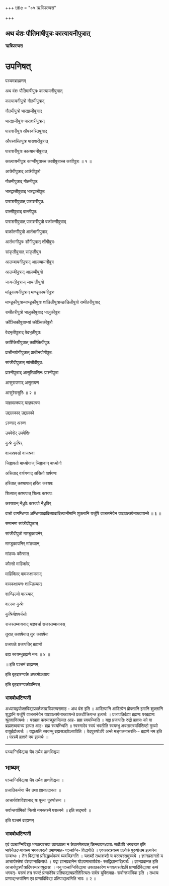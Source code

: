 +++
title = "०५ ऋषिपरम्परा"

+++


## अथ वंशः पौतिमाषीपुत्रः कात्यायनीपुत्रात्

**ऋषिपरम्परा**

# **उपनिषत्**

पञ्चमब्राह्मणम्

अथ वंशः पौतिमाषीपुत्रः कात्यायनीपुत्रात्

कात्यायनीपुत्रो गौतमीपुत्राद्

गौतमीपुत्रो भारद्वाजीपुत्राद्

भारद्वाजीपुत्रः पाराशरीपुत्रात्

पाराशरीपुत्र औपस्वस्तिपुत्राद्

औपस्वस्तिपुत्रः पाराशरीपुत्रात्

पाराशरीपुत्रः कात्यायनीपुत्रात्

कात्यायनीपुत्रः काण्वीपुत्राच्च कापीपुत्राच्च कापीपुत्रः ॥ १ ॥

आत्रेयीपुत्राद् आत्रेयीपुत्रो

गौतमीपुत्राद् गौतमीपुत्रः

भारद्वाजीपुत्राद् भारद्वाजीपुत्रः

पाराशरीपुत्रात् पाराशरीपुत्रः

वात्सीपुत्राद् वात्सीपुत्रः

पाराशरीपुत्रात् पाराशरीपुत्रो बर्कारुणीपुत्राद्

बार्कारुणीपुत्रो आर्तभागीपुत्राद्

आर्तभागीपुत्रः शौंगीपुत्रात् शौंगीपुत्रः

सांकृतीपुत्रात् सांकृतीपुत्र

आलम्बायनीपुत्राद् आलम्बायनीपुत्र

आलम्बीपुत्राद् आलम्बीपुत्रो

जायन्तीपुत्राज् जायन्तीपुत्रो

मांडूकायनीपुत्रान् माण्डूकायनीपुत्रः

माण्डूकीपुत्रान्माण्डूकीपुत्रः शांडिलीपुत्राच्छांडिलीपुत्रो राथीतरीपुत्राद्

राथीतरीपुत्रो भालुकीपुत्राद् भालुकीपुत्रः

क्रौञ्चिकीपुत्राभ्यां क्रौञ्चिकीपुत्रौ

वेदभृतीपुत्राद् वेदभृतीपुत्रः

कार्शिकेयीपुत्रात् कार्शिकेयीपुत्रः

प्राचीनयोगीपुत्रात् प्राचीनयोगीपुत्रः

सांजीवीपुत्रात् सांजीवीपुत्रः

प्राश्नीपुत्राद् आसुरिवासिनः प्राश्नीपुत्रा

आसुरायणाद् असुरायण

आसुरेरासुरिः ॥ २ ॥

याज्ञवल्क्याद् याज्ञवल्क्य

उद्दालकाद् उद्दालको

ऽरुणाद् अरुण

उपवेशेर् उपवेशिः

कुश्रेः कुश्रिर्

वाजस्रवसो वाजश्रवा

जिह्वावतो बाध्योगाज् जिह्वावान् बाध्योगो

असिताद् वार्षगणाद् असितो वार्षगणः

हरितात् कश्यापात् हरितः कश्यपः

शिल्पात् कश्यपात् शिल्पः कश्यपः

कश्यपान् नैध्रुवेः कश्यपो नैध्रुविर्

वाचो वागम्भ्रिण्या अम्भ्रिण्यादादित्यादादित्यानीमानि शुक्लानि यजूंषि वाजसनेयेन याज्ञवल्क्येनाख्यायन्ते ॥ ३ ॥

समानमा सांजीवीपुत्रात्

सांजीवीपुत्रो माण्डूकायनेर्

माण्डूकायनिर् मांडव्यान्

मांडव्यः कौत्सात्

कौत्सो माहिक्लेर्

माहिक्लिर् वामकक्षायणाद्

वामकक्षायणः शाण्डिल्यात्

शाण्डिल्यो वात्स्याद्

वात्स्यः कुश्रेः

कुश्रिर्यज्ञवर्चसो

राजस्तम्बायनाद् यज्ञवर्चा राजस्तम्बायनस्

तुरात् कावषेयात् तुरः कावषेयः

प्रजापतेः प्रजापतिर् ब्रह्मणो

ब्रह्म स्वयम्भुब्रह्मणे नमः ॥ ४ ॥

॥ इति पञ्चमं ब्राह्मणम्

इति बृहदारण्यके अष्टमोऽध्याय

इति बृहदारण्यकोपनिषत्

### **भावबोधटिप्पणी**

अध्यायद्वयोक्तविद्याप्रवर्तकऋषिपरम्परामाह - अथ वंश इति ॥ आदित्यानि आदित्येन प्रोक्तानि इमानि शुक्लानि शुद्धानि यजूंषि वाजसनेयेन याज्ञवल्क्येनाख्यायन्ते प्रकटीक्रियन्त इत्यर्थः । प्रजापतिर्ब्रह्मा ब्रह्मणः परब्रह्मणः श्रुतवानित्यर्थः । परब्रह्म कस्माच्छुतमित्यत आह- ब्रह्म स्वयम्भ्विति ॥ यद्वा प्रजापतिः रुद्रो ब्रह्मणः को वा ब्रह्मशब्दवाच्य इत्यत आह- ब्रह्म स्वयम्भ्विति ॥ स्वस्मादेव स्वयं भवतीति स्वयम्भु अवतारत्रयविशिष्टो मुख्यो वायुर्ब्रह्मेत्यर्थः । यद्वक्ष्यति स्वयम्भु ब्रह्मसञ्ज्ञोऽसाविति । वेदपुरुषोऽपि अन्ते मङ्गलमाचरति-- ब्रह्मणे नम इति । परस्मै ब्रह्मणे नम इत्यर्थः ॥

------------------------------------------------------------------------

पञ्चाग्निविद्यया चैव तथैव प्राणविद्यया

## **भाष्यम्**

पञ्चाग्निविद्यया चैव तथैव प्राणविद्यया ।

प्रजातिकर्मणा चैव तथा ज्ञानप्रदानतः ॥

आचार्यवंशविज्ञानाद् यः पूज्यः पुरुषोत्तमः ।

सर्वान्तर्यामिको नित्यो नमस्तस्मै परात्मने ॥ इति सद्भावे ॥

इति पञ्चमं ब्राह्मणम्

### **भावबोधटिप्पणी**

एवं पञ्चाग्निविद्या भगवत्परतया व्याख्याता न केवलमेतावत् किन्त्वयमध्यायः सर्वोऽपि भगवत्पर इति भावेनैतदध्यायस्य भगवत्परत्वे प्रमाणमाह- पञ्चाग्नि- विद्ययेति । एवकारत्रयस्य प्रत्येकं पुरुषोत्तम इत्यनेन सम्बन्धः । तेन विद्यानां प्रसिद्धार्थकत्वं व्यवच्छिनत्ति । चशब्दौ तथाशब्दौ च परस्परसमुच्चये । ज्ञानप्रदानतो य आचार्यस्तेषां वंशज्ञानादित्यर्थः । यद्वा ज्ञानप्रदानेन योऽयमाचार्यवंश- स्तद्विज्ञानादित्यर्थः । ज्ञानप्रदानत इति आचार्यपुत्रपौत्रादिपरम्पराव्युदासः । ननु पञ्चाग्निविद्याया उक्तप्रकारेण भगवत्परत्वेऽपि प्राणादिविद्यायाः कथं भगवत्- परत्वं तत्र स्पष्टं प्राणादेरेव प्रतिपाद्यत्वप्रतीतेरित्यतः सर्वत्र युक्तिमाह- सर्वान्तर्यामिक इति । तथाच प्राणाद्यन्तर्यामिण एव प्राणादिविद्या प्रतिपाद्यत्वमिति भावः ॥ २ ॥

